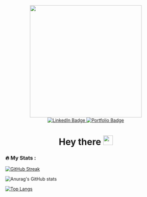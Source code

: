 <div id="header" align="center">
  <img src="https://media.giphy.com/media/qgQUggAC3Pfv687qPC/giphy.gif" width="350"/>
  <div id="badges">
    <a href="https://www.linkedin.com/in/stanislas-foillard/" target="_blank">
      <img src="https://img.shields.io/badge/LinkedIn-blue?style=for-the-badge&logo=linkedin&logoColor=white" alt="LinkedIn Badge"/>
    </a>
    <a href="https://stanislas.foillard.me/" target="_blank">
      <img src="https://img.shields.io/badge/Portfolio-orange?style=for-the-badge" alt="Portfolio Badge"/>
    </a>
  </div>
  <img src="https://komarev.com/ghpvc/?username=Stan-fld&style=flat-square&color=blue" alt=""/>
  <h1>
    Hey there
    <img src="https://media.giphy.com/media/hvRJCLFzcasrR4ia7z/giphy.gif" width="30px"/>
  </h1>
</div>

### :fire: My Stats :
[![GitHub Streak](http://github-readme-streak-stats.herokuapp.com?user=Stan-fld&theme=calm&border_radius=6&date_format=j%20M%5B%20Y%5D)](https://git.io/streak-stats)

![Anurag's GitHub stats](https://github-readme-stats.vercel.app/api?username=Stan-fld&show_icons=true&theme=calm&border_radius=6)

[![Top Langs](https://github-readme-stats.vercel.app/api/top-langs/?username=Stan-fld&layout=compact&theme=calm&hide=css&border_radius=6&card_width=445)](https://github.com/anuraghazra/github-readme-stats)
<!--

**Stan-fld/Stan-fld** is a ✨ _special_ ✨ repository because its `README.md` (this file) appears on your GitHub profile.

Here are some ideas to get you started:

- 🔭 I’m currently working on ...
- 🌱 I’m currently learning ...
- 👯 I’m looking to collaborate on ...
- 🤔 I’m looking for help with ...
- 💬 Ask me about ...
- 📫 How to reach me: ...
- 😄 Pronouns: ...
- ⚡ Fun fact: ...
-->
